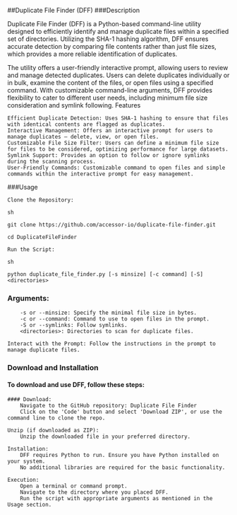 ##Duplicate File Finder (DFF)
###Description

Duplicate File Finder (DFF) is a Python-based command-line utility designed to efficiently identify and manage duplicate files within a specified set of directories. Utilizing the SHA-1 hashing algorithm, DFF ensures accurate detection by comparing file contents rather than just file sizes, which provides a more reliable identification of duplicates.

The utility offers a user-friendly interactive prompt, allowing users to review and manage detected duplicates. Users can delete duplicates individually or in bulk, examine the content of the files, or open files using a specified command. With customizable command-line arguments, DFF provides flexibility to cater to different user needs, including minimum file size consideration and symlink following.
Features

    Efficient Duplicate Detection: Uses SHA-1 hashing to ensure that files with identical contents are flagged as duplicates.
    Interactive Management: Offers an interactive prompt for users to manage duplicates – delete, view, or open files.
    Customizable File Size Filter: Users can define a minimum file size for files to be considered, optimizing performance for large datasets.
    Symlink Support: Provides an option to follow or ignore symlinks during the scanning process.
    User-Friendly Commands: Customizable command to open files and simple commands within the interactive prompt for easy management.

###Usage

    Clone the Repository:

    sh

```
git clone https://github.com/accessor-io/duplicate-file-finder.git

cd DuplicateFileFinder
```
```
Run the Script:

sh
```
    python duplicate_file_finder.py [-s minsize] [-c command] [-S] <directories>

   ### Arguments:
        -s or --minsize: Specify the minimal file size in bytes.
        -c or --command: Command to use to open files in the prompt.
        -S or --symlinks: Follow symlinks.
        <directories>: Directories to scan for duplicate files.

    Interact with the Prompt: Follow the instructions in the prompt to manage duplicate files.

### Download and Installation

#### To download and use DFF, follow these steps:

    #### Download:
        Navigate to the GitHub repository: Duplicate File Finder
        Click on the 'Code' button and select 'Download ZIP', or use the command line to clone the repo.

    Unzip (if downloaded as ZIP):
        Unzip the downloaded file in your preferred directory.

    Installation:
        DFF requires Python to run. Ensure you have Python installed on your system.
        No additional libraries are required for the basic functionality.

    Execution:
        Open a terminal or command prompt.
        Navigate to the directory where you placed DFF.
        Run the script with appropriate arguments as mentioned in the Usage section.

